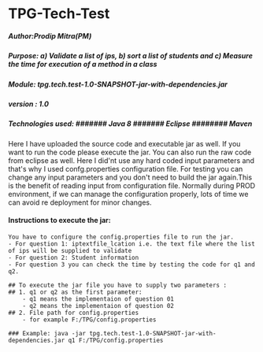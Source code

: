 # TPG-Tech-Test

##### Author:Prodip Mitra(PM)
##### Purpose: a) Validate a list of ips, b) sort a list of students  and c) Measure the time for execution of a method in a class
##### Module: tpg.tech.test-1.0-SNAPSHOT-jar-with-dependencies.jar
##### version : 1.0

#####  Technologies used: ####### Java 8 ####### Eclipse ######## Maven

Here I have uploaded the source code and executable jar as well. If you want to run the code please execute the jar. You can also run the raw code from eclipse as well. Here I did'nt use any hard coded input parameters and that's why I used confg.properties configuration file. For testing you can change any input parameters and you don't need to build the jar again.This is the benefit of reading input from configuration file. Normally during PROD environment, if we can manage the configuration properly, lots of time we can avoid re deployment for minor changes.


#### Instructions to execute the jar:
 	You have to configure the config.properties file to run the jar.
	- For question 1: iptextfile_lcation i.e. the text file where the list of ips will be supplied to validate
	- For question 2: Student information
	- For question 3 you can check the time by testing the code for q1 and q2.
	 	
	## To execute the jar file you have to supply two parameters :
	## 1. q1 or q2 as the first parameter:
		- q1 means the implementaion of question 01
		- q2 means the implementaion of question 02
	## 2. File path for config.properties
		- for example F:/TPG/config.properties
		
	### Example: java -jar tpg.tech.test-1.0-SNAPSHOT-jar-with-dependencies.jar q1 F:/TPG/config.properties

